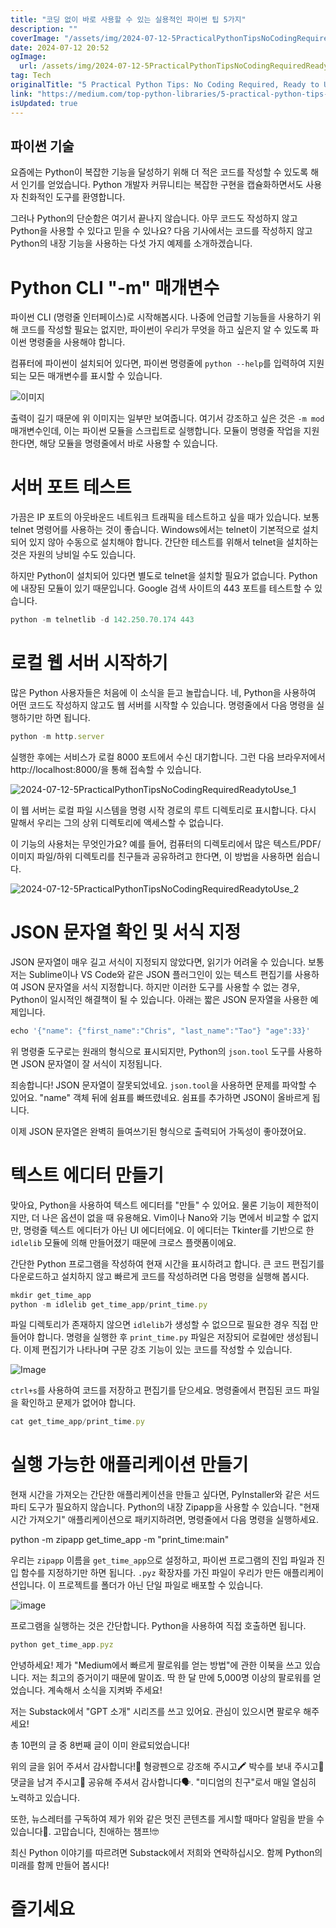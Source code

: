 ```yaml
---
title: "코딩 없이 바로 사용할 수 있는 실용적인 파이썬 팁 5가지"
description: ""
coverImage: "/assets/img/2024-07-12-5PracticalPythonTipsNoCodingRequiredReadytoUse_0.png"
date: 2024-07-12 20:52
ogImage: 
  url: /assets/img/2024-07-12-5PracticalPythonTipsNoCodingRequiredReadytoUse_0.png
tag: Tech
originalTitle: "5 Practical Python Tips: No Coding Required, Ready to Use!"
link: "https://medium.com/top-python-libraries/5-practical-python-tips-no-coding-required-ready-to-use-b433e8e9e407"
isUpdated: true
---
```





## 파이썬 기술

요즘에는 Python이 복잡한 기능을 달성하기 위해 더 적은 코드를 작성할 수 있도록 해서 인기를 얻었습니다. Python 개발자 커뮤니티는 복잡한 구현을 캡슐화하면서도 사용자 친화적인 도구를 환영합니다.

그러나 Python의 단순함은 여기서 끝나지 않습니다. 아무 코드도 작성하지 않고 Python을 사용할 수 있다고 믿을 수 있나요? 다음 기사에서는 코드를 작성하지 않고 Python의 내장 기능을 사용하는 다섯 가지 예제를 소개하겠습니다.

# Python CLI "-m" 매개변수

<div class="content-ad"></div>

파이썬 CLI (명령줄 인터페이스)로 시작해봅시다. 나중에 언급할 기능들을 사용하기 위해 코드를 작성할 필요는 없지만, 파이썬이 우리가 무엇을 하고 싶은지 알 수 있도록 파이썬 명령줄을 사용해야 합니다.

컴퓨터에 파이썬이 설치되어 있다면, 파이썬 명령줄에 `python --help`를 입력하여 지원되는 모든 매개변수를 표시할 수 있습니다.

![이미지](/assets/img/2024-07-12-5PracticalPythonTipsNoCodingRequiredReadytoUse_0.png)

출력이 길기 때문에 위 이미지는 일부만 보여줍니다. 여기서 강조하고 싶은 것은 `-m mod` 매개변수인데, 이는 파이썬 모듈을 스크립트로 실행합니다. 모듈이 명령줄 작업을 지원한다면, 해당 모듈을 명령줄에서 바로 사용할 수 있습니다.

<div class="content-ad"></div>

# 서버 포트 테스트

가끔은 IP 포트의 아웃바운드 네트워크 트래픽을 테스트하고 싶을 때가 있습니다. 보통 telnet 명령어를 사용하는 것이 좋습니다. Windows에서는 telnet이 기본적으로 설치되어 있지 않아 수동으로 설치해야 합니다. 간단한 테스트를 위해서 telnet을 설치하는 것은 자원의 낭비일 수도 있습니다.

하지만 Python이 설치되어 있다면 별도로 telnet을 설치할 필요가 없습니다. Python에 내장된 모듈이 있기 때문입니다. Google 검색 사이트의 443 포트를 테스트할 수 있습니다.

```js
python -m telnetlib -d 142.250.70.174 443
```

<div class="content-ad"></div>

# 로컬 웹 서버 시작하기

많은 Python 사용자들은 처음에 이 소식을 듣고 놀랍습니다. 네, Python을 사용하여 어떤 코드도 작성하지 않고도 웹 서버를 시작할 수 있습니다. 명령줄에서 다음 명령을 실행하기만 하면 됩니다.

```js
python -m http.server
```

실행한 후에는 서비스가 로컬 8000 포트에서 수신 대기합니다. 그런 다음 브라우저에서 http://localhost:8000/을 통해 접속할 수 있습니다.

<div class="content-ad"></div>


![2024-07-12-5PracticalPythonTipsNoCodingRequiredReadytoUse_1](/assets/img/2024-07-12-5PracticalPythonTipsNoCodingRequiredReadytoUse_1.png)

이 웹 서버는 로컬 파일 시스템을 명령 시작 경로의 루트 디렉토리로 표시합니다. 다시 말해서 우리는 그의 상위 디렉토리에 액세스할 수 없습니다.

이 기능의 사용처는 무엇인가요? 예를 들어, 컴퓨터의 디렉토리에서 많은 텍스트/PDF/이미지 파일/하위 디렉토리를 친구들과 공유하려고 한다면, 이 방법을 사용하면 쉽습니다.

![2024-07-12-5PracticalPythonTipsNoCodingRequiredReadytoUse_2](/assets/img/2024-07-12-5PracticalPythonTipsNoCodingRequiredReadytoUse_2.png)


<div class="content-ad"></div>

# JSON 문자열 확인 및 서식 지정

JSON 문자열이 매우 길고 서식이 지정되지 않았다면, 읽기가 어려울 수 있습니다. 보통 저는 Sublime이나 VS Code와 같은 JSON 플러그인이 있는 텍스트 편집기를 사용하여 JSON 문자열을 서식 지정합니다. 하지만 이러한 도구를 사용할 수 없는 경우, Python이 일시적인 해결책이 될 수 있습니다. 아래는 짧은 JSON 문자열을 사용한 예제입니다.

```js
echo '{"name": {"first_name":"Chris", "last_name":"Tao"} "age":33}'
```

위 명령줄 도구로는 원래의 형식으로 표시되지만, Python의 `json.tool` 도구를 사용하면 JSON 문자열이 잘 서식이 지정됩니다.

<div class="content-ad"></div>

죄송합니다! JSON 문자열이 잘못되었네요. `json.tool`을 사용하면 문제를 파악할 수 있어요. "name" 객체 뒤에 쉼표를 빠뜨렸네요. 쉼표를 추가하면 JSON이 올바르게 됩니다.

이제 JSON 문자열은 완벽히 들여쓰기된 형식으로 출력되어 가독성이 좋아졌어요.

# 텍스트 에디터 만들기

맞아요, Python을 사용하여 텍스트 에디터를 "만들" 수 있어요. 물론 기능이 제한적이지만, 더 나은 옵션이 없을 때 유용해요. Vim이나 Nano와 기능 면에서 비교할 수 없지만, 명령줄 텍스트 에디터가 아닌 UI 에디터에요. 이 에디터는 Tkinter를 기반으로 한 `idlelib` 모듈에 의해 만들어졌기 때문에 크로스 플랫폼이에요.

<div class="content-ad"></div>

간단한 Python 프로그램을 작성하여 현재 시간을 표시하려고 합니다. 큰 코드 편집기를 다운로드하고 설치하지 않고 빠르게 코드를 작성하려면 다음 명령을 실행해 봅시다.

```js
mkdir get_time_app
python -m idlelib get_time_app/print_time.py
```

파일 디렉토리가 존재하지 않으면 `idlelib`가 생성할 수 없으므로 필요한 경우 직접 만들어야 합니다. 명령을 실행한 후 `print_time.py` 파일은 저장되어 로컬에만 생성됩니다. 이제 편집기가 나타나며 구문 강조 기능이 있는 코드를 작성할 수 있습니다.

![Image](/assets/img/2024-07-12-5PracticalPythonTipsNoCodingRequiredReadytoUse_3.png)

<div class="content-ad"></div>


`ctrl+s`를 사용하여 코드를 저장하고 편집기를 닫으세요. 명령줄에서 편집된 코드 파일을 확인하고 문제가 없어야 합니다.

```js
cat get_time_app/print_time.py
```

# 실행 가능한 애플리케이션 만들기

현재 시간을 가져오는 간단한 애플리케이션을 만들고 싶다면, PyInstaller와 같은 서드파티 도구가 필요하지 않습니다. Python의 내장 Zipapp을 사용할 수 있습니다. "현재 시간 가져오기" 애플리케이션으로 패키지하려면, 명령줄에서 다음 명령을 실행하세요.


<div class="content-ad"></div>


python -m zipapp get_time_app -m "print_time:main"


우리는 `zipapp` 이름을 `get_time_app`으로 설정하고, 파이썬 프로그램의 진입 파일과 진입 함수를 지정하기만 하면 됩니다. `.pyz` 확장자를 가진 파일이 우리가 만든 애플리케이션입니다. 이 프로젝트를 폴더가 아닌 단일 파일로 배포할 수 있습니다.

![image](/assets/img/2024-07-12-5PracticalPythonTipsNoCodingRequiredReadytoUse_4.png)

프로그램을 실행하는 것은 간단합니다. Python을 사용하여 직접 호출하면 됩니다.


<div class="content-ad"></div>

```js
python get_time_app.pyz
```

안녕하세요! 제가 "Medium에서 빠르게 팔로워를 얻는 방법"에 관한 이북을 쓰고 있습니다. 저는 최고의 증거이기 때문에 말이죠. 딱 한 달 만에 5,000명 이상의 팔로워를 얻었습니다. 계속해서 소식을 지켜봐 주세요!

저는 Substack에서 "GPT 소개" 시리즈를 쓰고 있어요. 관심이 있으시면 팔로우 해주세요!

총 10편의 글 중 8번째 글이 이미 완료되었습니다!

<div class="content-ad"></div>

위의 글을 읽어 주셔서 감사합니다!📖 형광펜으로 강조해 주시고🖍️ 박수를 보내 주시고👏 댓글을 남겨 주시고💬 공유해 주셔서 감사합니다🗣️. "미디엄의 친구"로서 매일 열심히 노력하고 있습니다.

또한, 뉴스레터를 구독하여 제가 위와 같은 멋진 콘텐츠를 게시할 때마다 알림을 받을 수 있습니다📰. 고맙습니다, 친애하는 챔프!🤓

최신 Python 이야기를 따르려면 Substack에서 저희와 연락하십시오. 함께 Python의 미래를 함께 만들어 봅시다!

# 즐기세요